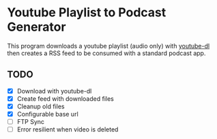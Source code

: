 # Youtube Playlist to Podcast Generator

This program downloads a youtube playlist (audio only) with [youtube-dl](https://github.com/ytdl-org/youtube-dl) then creates a RSS feed to be consumed with a standard podcast app.

## TODO

- [x] Download with youtube-dl
- [x] Create feed with downloaded files
- [x] Cleanup old files
- [x] Configurable base url
- [ ] FTP Sync
- [ ] Error resilient when video is deleted
